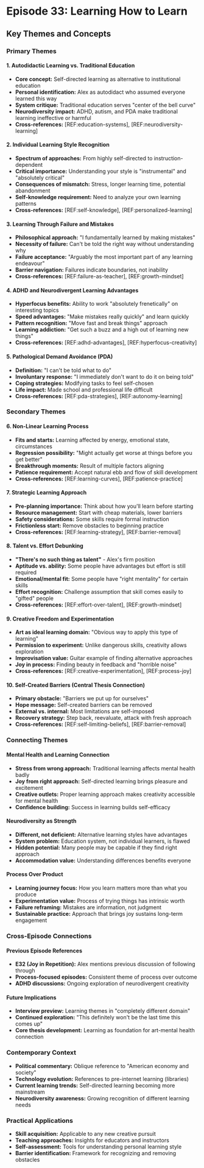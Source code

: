 # Episode 33: Learning How to Learn
## Key Themes and Concepts

### Primary Themes

#### 1. Autodidactic Learning vs. Traditional Education
- **Core concept:** Self-directed learning as alternative to institutional education
- **Personal identification:** Alex as autodidact who assumed everyone learned this way
- **System critique:** Traditional education serves "center of the bell curve" 
- **Neurodiversity impact:** ADHD, autism, and PDA make traditional learning ineffective or harmful
- **Cross-references:** [REF:education-systems], [REF:neurodiversity-learning]

#### 2. Individual Learning Style Recognition
- **Spectrum of approaches:** From highly self-directed to instruction-dependent
- **Critical importance:** Understanding your style is "instrumental" and "absolutely critical"
- **Consequences of mismatch:** Stress, longer learning time, potential abandonment
- **Self-knowledge requirement:** Need to analyze your own learning patterns
- **Cross-references:** [REF:self-knowledge], [REF:personalized-learning]

#### 3. Learning Through Failure and Mistakes
- **Philosophical approach:** "I fundamentally learned by making mistakes"
- **Necessity of failure:** Can't be told the right way without understanding why
- **Failure acceptance:** "Arguably the most important part of any learning endeavour"
- **Barrier navigation:** Failures indicate boundaries, not inability
- **Cross-references:** [REF:failure-as-teacher], [REF:growth-mindset]

#### 4. ADHD and Neurodivergent Learning Advantages
- **Hyperfocus benefits:** Ability to work "absolutely frenetically" on interesting topics
- **Speed advantages:** "Make mistakes really quickly" and learn quickly
- **Pattern recognition:** "Move fast and break things" approach
- **Learning addiction:** "Get such a buzz and a high out of learning new things"
- **Cross-references:** [REF:adhd-advantages], [REF:hyperfocus-creativity]

#### 5. Pathological Demand Avoidance (PDA)
- **Definition:** "I can't be told what to do"
- **Involuntary response:** "I immediately don't want to do it on being told"
- **Coping strategies:** Modifying tasks to feel self-chosen
- **Life impact:** Made school and professional life difficult
- **Cross-references:** [REF:pda-strategies], [REF:autonomy-learning]

### Secondary Themes

#### 6. Non-Linear Learning Process
- **Fits and starts:** Learning affected by energy, emotional state, circumstances
- **Regression possibility:** "Might actually get worse at things before you get better"
- **Breakthrough moments:** Result of multiple factors aligning
- **Patience requirement:** Accept natural ebb and flow of skill development
- **Cross-references:** [REF:learning-curves], [REF:patience-practice]

#### 7. Strategic Learning Approach
- **Pre-planning importance:** Think about how you'll learn before starting
- **Resource management:** Start with cheap materials, lower barriers
- **Safety considerations:** Some skills require formal instruction
- **Frictionless start:** Remove obstacles to beginning practice
- **Cross-references:** [REF:learning-strategy], [REF:barrier-removal]

#### 8. Talent vs. Effort Debunking
- **"There's no such thing as talent"** - Alex's firm position
- **Aptitude vs. ability:** Some people have advantages but effort is still required
- **Emotional/mental fit:** Some people have "right mentality" for certain skills
- **Effort recognition:** Challenge assumption that skill comes easily to "gifted" people
- **Cross-references:** [REF:effort-over-talent], [REF:growth-mindset]

#### 9. Creative Freedom and Experimentation
- **Art as ideal learning domain:** "Obvious way to apply this type of learning"
- **Permission to experiment:** Unlike dangerous skills, creativity allows exploration
- **Improvisation value:** Guitar example of finding alternative approaches
- **Joy in process:** Finding beauty in feedback and "horrible noise"
- **Cross-references:** [REF:creative-experimentation], [REF:process-joy]

#### 10. Self-Created Barriers (Central Thesis Connection)
- **Primary obstacle:** "Barriers we put up for ourselves"
- **Hope message:** Self-created barriers can be removed
- **External vs. internal:** Most limitations are self-imposed
- **Recovery strategy:** Step back, reevaluate, attack with fresh approach
- **Cross-references:** [REF:self-limiting-beliefs], [REF:barrier-removal]

### Connecting Themes

#### Mental Health and Learning Connection
- **Stress from wrong approach:** Traditional learning affects mental health badly
- **Joy from right approach:** Self-directed learning brings pleasure and excitement
- **Creative outlets:** Proper learning approach makes creativity accessible for mental health
- **Confidence building:** Success in learning builds self-efficacy

#### Neurodiversity as Strength
- **Different, not deficient:** Alternative learning styles have advantages
- **System problem:** Education system, not individual learners, is flawed
- **Hidden potential:** Many people may be capable if they find right approach
- **Accommodation value:** Understanding differences benefits everyone

#### Process Over Product
- **Learning journey focus:** How you learn matters more than what you produce
- **Experimentation value:** Process of trying things has intrinsic worth
- **Failure reframing:** Mistakes are information, not judgment
- **Sustainable practice:** Approach that brings joy sustains long-term engagement

### Cross-Episode Connections

#### Previous Episode References
- **E32 (Joy in Repetition):** Alex mentions previous discussion of following through
- **Process-focused episodes:** Consistent theme of process over outcome
- **ADHD discussions:** Ongoing exploration of neurodivergent creativity

#### Future Implications
- **Interview preview:** Learning themes in "completely different domain"
- **Continued exploration:** "This definitely won't be the last time this comes up"
- **Core thesis development:** Learning as foundation for art-mental health connection

### Contemporary Context
- **Political commentary:** Oblique reference to "American economy and society"
- **Technology evolution:** References to pre-internet learning (libraries)
- **Current learning trends:** Self-directed learning becoming more mainstream
- **Neurodiversity awareness:** Growing recognition of different learning needs

### Practical Applications
- **Skill acquisition:** Applicable to any new creative pursuit
- **Teaching approaches:** Insights for educators and instructors
- **Self-assessment:** Tools for understanding personal learning style
- **Barrier identification:** Framework for recognizing and removing obstacles
